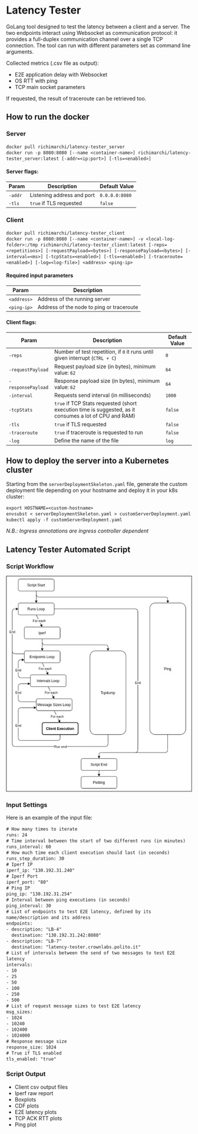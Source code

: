 # Latency Tester

GoLang tool designed to test the latency between a client and a server.
The two endpoints interact using Websocket as communication protocol: it provides a full-duplex communication channel over a single TCP connection.
The tool can run with different parameters set as command line arguments.

Collected metrics (.csv file as output):
* E2E application delay with Websocket
* OS RTT with ping
* TCP main socket parameters

If requested, the result of traceroute can be retrieved too.

## How to run the docker

### Server

```
docker pull richimarchi/latency-tester_server
docker run -p 8080:8080 [--name <container-name>] richimarchi/latency-tester_server:latest [-addr=<ip:port>] [-tls=<enabled>]
```

#### Server flags:

|Param|Description|Default Value|
|---|---|---|
|`-addr`|Listening address and port|`0.0.0.0:8080`|
|`-tls`|`true` if TLS requested|`false`|

### Client

```
docker pull richimarchi/latency-tester_client
docker run -p 8080:8080 [--name <container-name>] -v <local-log-folder>:/tmp richimarchi/latency-tester_client:latest [-reps=<repetitions>] [-requestPayload=<bytes>] [-responsePayload=<bytes>] [-interval=<ms>] [-tcpStats=<enabled>] [-tls=<enabled>] [-traceroute=<enabled>] [-log=<log-file>] <address> <ping-ip>
```

#### Required input parameters

|Param|Description|
|---|---|
|`<address>`|Address of the running server|
|`<ping-ip>`|Address of the node to ping or traceroute|

#### Client flags:

|Param|Description|Default Value|
|---|---|---|
|`-reps`|Number of test repetition, if `0` it runs until given interrupt (`CTRL + C`)|`0`|
|`-requestPayload`|Request payload size (in bytes), minimum value: `62`|`64`|
|`-responsePayload`|Response payload size (in bytes), minimum value: `62`|`64`|
|`-interval`|Requests send interval (in milliseconds)|`1000`|
|`-tcpStats`|`true` if TCP Stats requested (short execution time is suggested, as it consumes a lot of CPU and RAM)|`false`|
|`-tls`|`true` if TLS requested|`false`|
|`-traceroute`|`true` if traceroute is requested to run|`false`|
|`-log`|Define the name of the file|`log`|

## How to deploy the server into a Kubernetes cluster

Starting from the `serverDeploymentSkeleton.yaml` file, generate the custom deployment file depending on your hostname and deploy it in your k8s cluster:

```
export HOSTNAME=<custom-hostname>
envsubst < serverDeploymentSkeleton.yaml > customServerDeployment.yaml
kubectl apply -f customServerDeployment.yaml
```

*N.B.: Ingress annotations are ingress controller dependent*


## Latency Tester Automated Script

### Script Workflow

![alt text](workflow.png "Workflow")

### Input Settings

Here is an example of the input file:

```
# How many times to iterate
runs: 24
# Time interval between the start of two different runs (in minutes)
runs_interval: 60
# How much time each client execution should last (in seconds)
runs_step_duration: 30
# Iperf IP
iperf_ip: "130.192.31.240"
# Iperf Port
iperf_port: "80"
# Ping IP
ping_ip: "130.192.31.254"
# Interval between ping executions (in seconds)
ping_interval: 30
# List of endpoints to test E2E latency, defined by its name/description and its address
endpoints:
- description: "LB-4"
  destination: "130.192.31.242:8080"
- description: "LB-7"
  destination: "latency-tester.crownlabs.polito.it"
# List of intervals between the send of two messages to test E2E latency
intervals:
- 10
- 25
- 50
- 100
- 250
- 500
# List of request message sizes to test E2E latency
msg_sizes:
- 1024
- 10240
- 102400
- 1024000
# Response message size
response_size: 1024
# True if TLS enabled
tls_enabled: "true"
```

### Script Output

- Client csv output files
- Iperf raw report
- Boxplots
- CDF plots
- E2E latency plots
- TCP ACK RTT plots
- Ping plot
